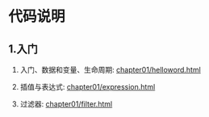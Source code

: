 # 代码说明

## 1.入门

1. 入门、数据和变量、生命周期: [chapter01/helloword.html](chapter01/helloword.html)

2. 插值与表达式: [chapter01/expression.html](chapter01/expression.html)

3. 过滤器: [chapter01/filter.html](chapter01/filter.html)